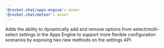 ```yaml
---
'@rocket.chat/apps-engine': minor
'@rocket.chat/meteor': minor
---
```


Adds the ability to dynamically add and remove options from select/multi-select settings in the Apps Engine to support more flexible configuration scenarios by exposing two new methods on the settings API.

